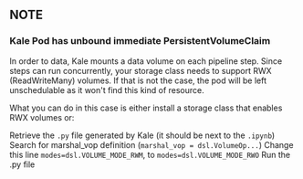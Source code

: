 ## NOTE 

### Kale Pod has unbound immediate PersistentVolumeClaim

In order to data, Kale mounts a data volume on each pipeline step. Since steps can run concurrently, your storage class needs to support RWX (ReadWriteMany) volumes. If that is not the case, the pod will be left unschedulable as it won't find this kind of resource.

What you can do in this case is either install a storage class that enables RWX volumes or:

Retrieve the `.py` file generated by Kale (it should be next to the `.ipynb`)
Search for marshal_vop definition (`marshal_vop = dsl.VolumeOp...`)
Change this line `modes=dsl.VOLUME_MODE_RWM`, to `modes=dsl.VOLUME_MODE_RWO`
Run the .py file
